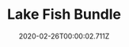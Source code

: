 ---
templateKey: blog-post
featuredpost: false
date: 2020-02-26T00:00:02.711Z
featuredimage: /img/Lake_Fish_Bundle.png
title: Lake Fish Bundle
description: Fish Tank
reward: Dressed Spinner (1)
tags:
  - Largemouth Bass
  - Carp
  - Bullhead
  - Sturgeon
---